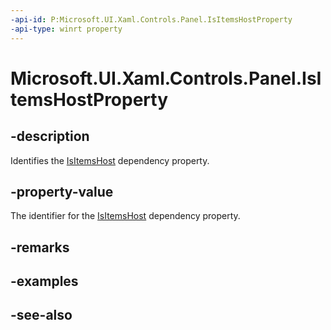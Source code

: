 ```yaml
---
-api-id: P:Microsoft.UI.Xaml.Controls.Panel.IsItemsHostProperty
-api-type: winrt property
---
```


<!-- Property syntax
public Windows.UI.Xaml.DependencyProperty IsItemsHostProperty { get; }
-->

# Microsoft.UI.Xaml.Controls.Panel.IsItemsHostProperty

## -description
Identifies the [IsItemsHost](panel_isitemshost.md) dependency property.

## -property-value
The identifier for the [IsItemsHost](panel_isitemshost.md) dependency property.

## -remarks

## -examples

## -see-also

